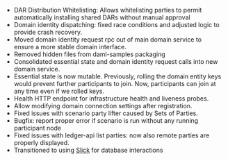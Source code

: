  - DAR Distribution Whitelisting: Allows whitelisting parties to permit automatically installing shared DARs without manual approval
 - Domain identity dispatching: fixed race conditions and adjusted logic to
   provide crash recovery.
 - Moved domain identity request rpc out of main domain service to ensure a
   more stable domain interface.
 - Removed hidden files from daml-samples packaging
 - Consolidated essential state and domain identity request calls into new
   domain service.
 - Essential state is now mutable. Previously, rolling the domain entity
   keys would prevent further participants to join. Now, participants can join
   at any time even if we rolled keys.
 - Health HTTP endpoint for infrastructure health and liveness probes.
 - Allow modifying domain connection settings after registration.
 - Fixed issues with scenario party lifter caused by Sets of Parties.
 - Bugfix: report proper error if scenario is run without any running
   participant node
 - Fixed issues with ledger-api list parties: now also remote parties are properly displayed.
 - Transitioned to using [Slick](http://slick.lightbend.com/) for database interactions


